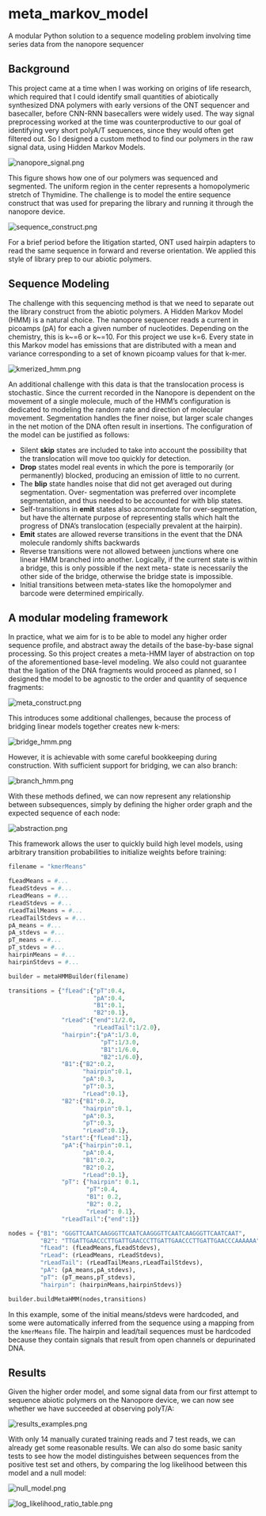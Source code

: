 # meta_markov_model
A modular Python solution to a sequence modeling problem involving time series data from the nanopore sequencer

## Background

This project came at a time when I was working on origins of life research, which required that I could identify small 
quantities of abiotically synthesized DNA polymers with early versions of the ONT sequencer and basecaller, before 
CNN-RNN basecallers were widely used. The way signal preprocessing worked at the time was counterproductive to our goal 
of identifying very short polyA/T sequences, since they would often get filtered out. So I designed a custom method to 
find our polymers in the raw signal data, using Hidden Markov Models.

![nanopore_signal.png](data/nanopore_signal.png)

This figure shows how one of our polymers was sequenced and segmented. The uniform region in the center represents a
homopolymeric stretch of Thymidine. The challenge is to model the entire sequence construct that was used for 
preparing the library and running it through the nanopore device.

![sequence_construct.png](data/sequence_construct.png)

For a brief period before the litigation started, ONT used hairpin adapters to read the same sequence in forward and 
reverse orientation. We applied this style of library prep to our abiotic polymers.

## Sequence Modeling

The challenge with this sequencing method is that we need to separate out the library construct from the abiotic 
polymers. A Hidden Markov Model (HMM) is a natural choice. The nanopore sequencer reads a current in picoamps (pA) for each
a given number of nucleotides. Depending on the chemistry, this is k~=6 or k~=10. For this project we use k=6. Every 
state in this Markov model has emissions that are distributed with a mean and variance corresponding to 
a set of known picoamp values for that k-mer.

![kmerized_hmm.png](data/kmerized_hmm.png)

An additional challenge with this data is that the translocation process is stochastic. Since the current recorded in 
the Nanopore is dependent on the movement of a single molecule, much of the HMM’s configuration is dedicated to 
modeling the random rate and direction of molecular movement. Segmentation handles the finer noise, but larger scale 
changes in the net motion of the DNA often result in insertions. The configuration of the model can be justified as 
follows:

- Silent **skip** states are included to take into account the possibility that the translocation will
move too quickly for detection.
- **Drop** states model real events in which the pore is temporarily (or permanently) blocked,
producing an emission of little to no current.
- The **blip** state handles noise that did not get averaged out during segmentation. Over-
segmentation was preferred over incomplete segmentation, and thus needed to be accounted
for with blip states.
- Self-transitions in **emit** states also accommodate for over-segmentation, but have the
alternate purpose of representing stalls which halt the progress of DNA’s translocation
(especially prevalent at the hairpin).
- **Emit** states are allowed reverse transitions in the event that the DNA molecule randomly shifts
backwards
- Reverse transitions were not allowed between junctions where one linear HMM branched into
another. Logically, if the current state is within a bridge, this is only possible if the next meta-
state is necessarily the other side of the bridge, otherwise the bridge state is impossible.
- Initial transitions between meta-states like the homopolymer and barcode were determined
empirically.

## A modular modeling framework

In practice, what we aim for is to be able to model any higher order sequence profile, and abstract away the details of
the base-by-base signal processing. So this project creates a meta-HMM layer of abstraction on top of the aforementioned
base-level modeling. We also could not guarantee that the ligation of the DNA fragments would proceed as planned, so I
designed the model to be agnostic to the order and quantity of sequence fragments:

![meta_construct.png](data/meta_construct.png)

This introduces some additional challenges, because the process of bridging linear models together creates new k-mers:

![bridge_hmm.png](data/bridge_hmm.png)

However, it is achievable with some careful bookkeeping during construction. With sufficient support for bridging, we
can also branch:

![branch_hmm.png](data/branch_hmm.png)

With these methods defined, we can now represent any relationship between subsequences, simply by defining the higher 
order graph and the expected sequence of each node:

![abstraction.png](data/abstraction.png)

This framework allows the user to quickly build high level models, using arbitrary transition probabilities to 
initialize weights before training:

```python
filename = "kmerMeans"

fLeadMeans = #...
fLeadStdevs = #...
rLeadMeans = #...
rLeadStdevs = #...
rLeadTailMeans = #...
rLeadTailStdevs = #...
pA_means = #...
pA_stdevs = #...
pT_means = #...
pT_stdevs = #...
hairpinMeans = #...
hairpinStdevs = #...

builder = metaHMMBuilder(filename)

transitions = {"fLead":{"pT":0.4,
                        "pA":0.4,
                        "B1":0.1,
                        "B2":0.1},
               "rLead":{"end":1/2.0,
                        "rLeadTail":1/2.0},
               "hairpin":{"pA":1/3.0,
                          "pT":1/3.0,
                          "B1":1/6.0,
                          "B2":1/6.0},
               "B1":{"B2":0.2,
                     "hairpin":0.1,
                     "pA":0.3,
                     "pT":0.3,
                     "rLead":0.1},
               "B2":{"B1":0.2,
                     "hairpin":0.1,
                     "pA":0.3,
                     "pT":0.3,
                     "rLead":0.1},
               "start":{"fLead":1},
               "pA":{"hairpin":0.1,
                     "pA":0.4,
                     "B1":0.2,
                     "B2":0.2,
                     "rLead":0.1},
               "pT": {"hairpin": 0.1,
                      "pT":0.4,
                      "B1": 0.2,
                      "B2": 0.2,
                      "rLead": 0.1},
               "rLeadTail":{"end":1}}

nodes = {"B1": "GGGTTCAATCAAGGGTTCAATCAAGGGTTCAATCAAGGGTTCAATCAAT",
         "B2": "TTGATTGAACCCTTGATTGAACCCTTGATTGAACCCTTGATTGAACCCAAAAAA",
         "fLead": (fLeadMeans,fLeadStdevs),
         "rLead": (rLeadMeans, rLeadStdevs),
         "rLeadTail": (rLeadTailMeans,rLeadTailStdevs),
         "pA": (pA_means,pA_stdevs),
         "pT": (pT_means,pT_stdevs),
         "hairpin": (hairpinMeans,hairpinStdevs)}

builder.buildMetaHMM(nodes,transitions)
```

In this example, some of the initial means/stdevs were hardcoded, and some were automatically inferred from the sequence
using a mapping from the `kmerMeans` file. The hairpin and lead/tail sequences must be hardcoded because they contain 
signals that result from open channels or depurinated DNA.

## Results

Given the higher order model, and some signal data from our first attempt to sequence abiotic polymers on the Nanopore 
device, we can now see whether we have succeeded at observing polyT/A:

![results_examples.png](data/results_examples.png)

With only 14 manually curated training reads and 7 test reads, we can already get some reasonable results. We can also 
do some basic sanity tests to see how the model distinguishes between sequences from the positive test set and others, 
by comparing the log likelihood between this model and a null model:

![null_model.png](data/null_model.png)

![log_likelihood_ratio_table.png](data/log_likelihood_ratio_table.png)
